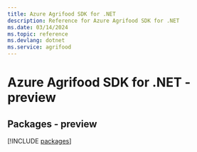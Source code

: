 ```yaml
---
title: Azure Agrifood SDK for .NET
description: Reference for Azure Agrifood SDK for .NET
ms.date: 03/14/2024
ms.topic: reference
ms.devlang: dotnet
ms.service: agrifood
---
```

# Azure Agrifood SDK for .NET - preview
## Packages - preview
[!INCLUDE [packages](agrifood-index.md)]
